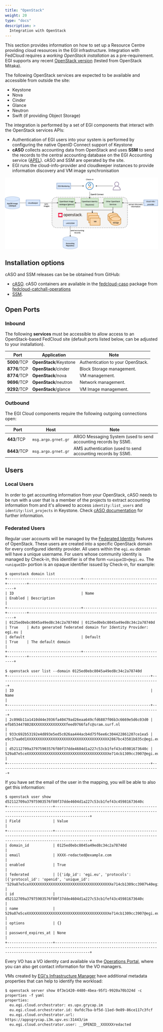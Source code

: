 ```yaml
---
title: "OpenStack"
weight: 20
type: "docs"
description: >
  Integration with OpenStack
---
```


This section provides information on how to set up a Resource Centre providing
cloud resources in the EGI infrastructure. Integration with FedCloud requires a
_working OpenStack installation_ as a pre-requirement. EGI supports any recent
[OpenStack version](https://releases.openstack.org) (tested from OpenStack
Mitaka).

The following OpenStack services are expected to be available and accessible
from outside the site:

- Keystone
- Nova
- Cinder
- Glance
- Neutron
- Swift (if providing Object Storage)

The integration is performed by a set of EGI components that interact with the
OpenStack services APIs:

- Authentication of EGI users into your system is performed by configuring the
  native OpenID Connect support of Keystone
- **cASO** collects accounting data from OpenStack and uses **SSM** to send the
  records to the central accounting database on the EGI Accounting service
  ([APEL](https://apel.github.io/)). cASO and SSM are operated by the site.
- EGI runs the cloud-info-provider and cloudkeeper instances to provide
  information discovery and VM image synchronisation

![image](openstacksite.png)

## Installation options

cASO and SSM releases can be be obtained from GitHub:

- [cASO](https://github.com/IFCA-Advanced-Computing/caso/releases). cASO
  containers are available in the
  [fedcloud-caso](https://github.com/EGI-Federation/fedcloud-catchall-operations/pkgs/container/fedcloud-caso)
  package from
  [fedcloud-catchall-operations](https://github.com/EGI-Federation/fedcloud-catchall-operations)
- [SSM](https://github.com/apel/ssm/releases).

## Open Ports

### Inbound

The following **services** must be accessible to allow access to an
OpenStack-based FedCloud site (default ports listed below, can be adjusted to
your installation).

<!-- markdownlint-disable line-length -->

| Port         | Application            | Note                              |
| ------------ | ---------------------- | --------------------------------- |
| **5000**/TCP | **OpenStack**/Keystone | Authentication to your OpenStack. |
| **8776**/TCP | **OpenStack**/cinder   | Block Storage management.         |
| **8774**/TCP | **OpenStack**/nova     | VM management.                    |
| **9696**/TCP | **OpenStack**/neutron  | Network management.               |
| **9292**/TCP | **OpenStack**/glance   | VM Image management.              |

<!-- markdownlint-enable line-length -->

### Outbound

The EGI Cloud components require the following outgoing connections open:

<!-- markdownlint-disable line-length -->

| Port         | Host                | Note                                                            |
| ------------ | ------------------- | --------------------------------------------------------------- |
| **443**/TCP  | `msg.argo.grnet.gr` | ARGO Messaging System (used to send accounting records by SSM). |
| **8443**/TCP | `msg.argo.grnet.gr` | AMS authentication (used to send accounting records by SSM).    |

<!-- markdownlint-enable line-length -->

## Users

### Local Users

In order to get accounting information from your OpenStack, cASO needs to be run
with a user that is a member of the projects to extract accounting information
from and it's allowed to access `identity:list_users` and
`identity:list_projects` in Keystone. Check
[cASO documentation](https://caso.readthedocs.io/en/stable/configuration.html#user-credentials-required)
for further information.

### Federated Users

Regular user accounts will be managed by the
[Federated Identity](https://docs.openstack.org/keystone/latest/admin/federation/federated_identity.html)
features of OpenStack. These users are created into a specific OpenStack domain
for every configured identity provider. All users within the `egi.eu` domain
will have a unique username. For users whose community identity is managed by
Check-in, this identifier is of the form `<uniqueID>@egi.eu`. The `<uniqueID>`
portion is an opaque identifier issued by Check-in, for example:

```shell
$ openstack domain list
+----------------------------------+----------------------------------+---------+---------------------------------------------------------------+
| ID                               | Name                             | Enabled | Description                                                   |
+----------------------------------+----------------------------------+---------+---------------------------------------------------------------+
| 0125ed0ebc8045a49ed8c34c2a78740d | 0125ed0ebc8045a49ed8c34c2a78740d | True    | Auto generated federated domain for Identity Provider: egi.eu |
| default                          | Default                          | True    | The default domain                                            |
+----------------------------------+----------------------------------+---------+---------------------------------------------------------------+

$ openstack user list --domain 0125ed0ebc8045a49ed8c34c2a78740d
+------------------------------------------------------------------+-------------------------------------------------------------------------+
| ID                                                               | Name                                                                    |
+------------------------------------------------------------------+-------------------------------------------------------------------------+
| 2c096b11a1410d44e3936fa40479ad26eaa649cfd6887f06b3c6669e5d6c03d0 | efb8534478028XXXXXXXXXXXXXXXfeed9766fafc@sram.surf.nl                   |
| 933c692b53192e4d893e5ed5c026aa444acb4d75f6ee6c304422861207ce1ea5 | e9c37aa0d1XXXXXXXXXXXXXXXXXXXXXXXXXXXXXXXXXXXXXX2867bc43581b835c@egi.eu |
| d52112709a37975903576f80f37dde4604d1a227c53cb1fef43c45981673640c | 529a87e5ceXXXXXXXXXXXXXXXXXXXXXXXXXXXXXXXXXXXXXXe714cb1309cc3907@egi.eu |
+------------------------------------------------------------------+-------------------------------------------------------------------------+
```

If you have set the email of the user in the mapping, you will be able to also
get this information:

```shell
$ openstack user show d52112709a37975903576f80f37dde4604d1a227c53cb1fef43c45981673640c
+---------------------+------------------------------------------------------------------------------------------------------------------------------------------------------------+
| Field               | Value                                                                                                                                                      |
+---------------------+------------------------------------------------------------------------------------------------------------------------------------------------------------+
| domain_id           | 0125ed0ebc8045a49ed8c34c2a78740d                                                                                                                           |
| email               | XXXX-redacted@example.com                                                                                                                                   |
| enabled             | True                                                                                                                                                       |
| federated           | [{'idp_id': 'egi.eu', 'protocols': [{'protocol_id': 'openid', 'unique_id': '529a87e5ceXXXXXXXXXXXXXXXXXXXXXXXXXXXXXXXXXXXXXXe714cb1309cc3907%40egi.eu'}]}] |
| id                  | d52112709a37975903576f80f37dde4604d1a227c53cb1fef43c45981673640c                                                                                           |
| name                | 529a87e5ceXXXXXXXXXXXXXXXXXXXXXXXXXXXXXXXXXXXXXXe714cb1309cc3907@egi.eu                                                                                    |
| options             | {}                                                                                                                                                         |
| password_expires_at | None                                                                                                                                                       |
+---------------------+------------------------------------------------------------------------------------------------------------------------------------------------------------+
```

Every VO has a VO identity card available via the
[Operations Portal](https://operations-portal.egi.eu/vo/a/list), where you can
also get contact information for the VO managers.

VMs created by
[EGI's Infrastructure Manager](../../../users/compute/orchestration/im/) have
additional metadata properties that can help to identify the workload:

```shell
$ openstack server show 0f3e1420-4480-4bea-95f1-9920a70b324d -c properties -f yaml
properties:
  eu.egi.cloud.orchestrator: es.upv.grycap.im
  eu.egi.cloud.orchestrator.id: 0afdc7ba-bf5d-11ed-9e89-86ce117c3fcf
  eu.egi.cloud.orchestrator.url: https://appsgrycap.i3m.upv.es:31443/im
  eu.egi.cloud.orchestrator.user: __OPENID__XXXXXXredacted
```
